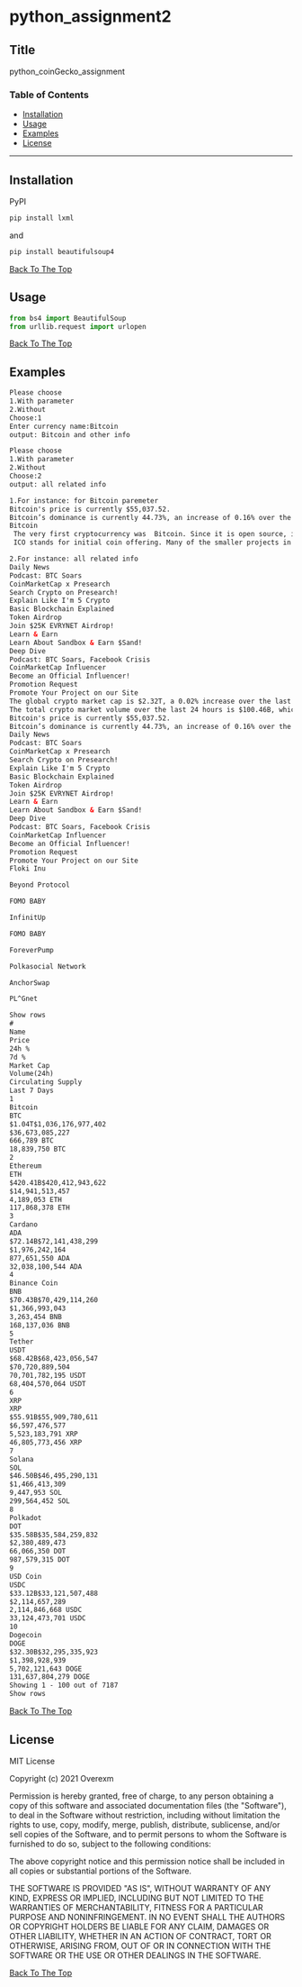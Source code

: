 # python_assignment2

## Title
python_coinGecko_assignment

### Table of Contents
- [Installation](#installation)
- [Usage](#usage)
- [Examples](#examples)
- [License](#lisense)

---

## Installation

PyPI

```python
pip install lxml
``` 
and 

```python
pip install beautifulsoup4
```

[Back To The Top](#python_assignment2)

## Usage

```python
from bs4 import BeautifulSoup
from urllib.request import urlopen
```
[Back To The Top](#python_assignment2)
## Examples
```html
Please choose
1.With parameter
2.Without
Choose:1
Enter currency name:Bitcoin
output: Bitcoin and other info
```

```html
Please choose
1.With parameter
2.Without
Choose:2
output: all related info
```
```html
1.For instance: for Bitcoin paremeter
Bitcoin's price is currently $55,037.52.
Bitcoin’s dominance is currently 44.73%, an increase of 0.16% over the day.
Bitcoin
 The very first cryptocurrency was  Bitcoin. Since it is open source, it is possible for other people to use the majority of the code, make a few changes and then launch their own separate currency. Many people have done exactly this. Some of these coins are very similar to Bitcoin, with just one or two amended features (such as Litecoin), while others are very different, with varying models of security, issuance and governance. However, they all share the same moniker — every coin issued after Bitcoin is considered to be an altcoin. 
 ICO stands for initial coin offering. Many of the smaller projects in the crypto space — and a few of the largest ones — raised money from private investors around the world in the crypto equivalent of a crowdfunding campaign. Investors would send funds — usually in the form of Bitcoin — to the project and receive coin or tokens in return. Most ICOs happened in 2017 and early 2018 and used Ethereum as a platform of operation via the ERC-20 standard. In 2018, the United States Securities and Exchange Commission (SEC) clarified their rules relating to fundraising for assets, which made it much harder for new cryptocurrency projects to issue their own tokens in this way. Since the appearance of the SEC guidance and the organization’s heightened interest in regulating ICOs for U.S. citizens, the number of ICOs has been reduced substantially. 

```

```html
2.For instance: all related info
Daily News 
Podcast: BTC Soars
CoinMarketCap x Presearch
Search Crypto on Presearch!
Explain Like I'm 5 Crypto
Basic Blockchain Explained
Token Airdrop
Join $25K EVRYNET Airdrop!
Learn & Earn
Learn About Sandbox & Earn $Sand!
Deep Dive
Podcast: BTC Soars, Facebook Crisis
CoinMarketCap Influencer
Become an Official Influencer!
Promotion Request
Promote Your Project on our Site
The global crypto market cap is $2.32T, a 0.02% increase over the last day.
The total crypto market volume over the last 24 hours is $100.46B, which makes a 5.29% decrease. The total volume in DeFi is currently $10.86B, 10.81% of the total crypto market 24-hour volume. The volume of all stable coins is now $79.02B, which is 78.66% of the total crypto market 24-hour volume.
Bitcoin's price is currently $55,037.52.
Bitcoin’s dominance is currently 44.73%, an increase of 0.16% over the day.
Daily News 
Podcast: BTC Soars
CoinMarketCap x Presearch
Search Crypto on Presearch!
Explain Like I'm 5 Crypto
Basic Blockchain Explained
Token Airdrop
Join $25K EVRYNET Airdrop!
Learn & Earn
Learn About Sandbox & Earn $Sand!
Deep Dive
Podcast: BTC Soars, Facebook Crisis
CoinMarketCap Influencer
Become an Official Influencer!
Promotion Request
Promote Your Project on our Site
Floki Inu

Beyond Protocol

FOMO BABY

InfinitUp

FOMO BABY

ForeverPump

Polkasocial Network

AnchorSwap

PL^Gnet

Show rows
#
Name
Price
24h %
7d %
Market Cap
Volume(24h)
Circulating Supply
Last 7 Days
1
Bitcoin
BTC
$1.04T$1,036,176,977,402
$36,673,085,227
666,789 BTC
18,839,750 BTC
2
Ethereum
ETH
$420.41B$420,412,943,622
$14,941,513,457
4,189,053 ETH
117,868,378 ETH
3
Cardano
ADA
$72.14B$72,141,438,299
$1,976,242,164
877,651,550 ADA
32,038,100,544 ADA
4
Binance Coin
BNB
$70.43B$70,429,114,260
$1,366,993,043
3,263,454 BNB
168,137,036 BNB
5
Tether
USDT
$68.42B$68,423,056,547
$70,720,889,504
70,701,782,195 USDT
68,404,570,064 USDT
6
XRP
XRP
$55.91B$55,909,780,611
$6,597,476,577
5,523,183,791 XRP
46,805,773,456 XRP
7
Solana
SOL
$46.50B$46,495,290,131
$1,466,413,309
9,447,953 SOL
299,564,452 SOL
8
Polkadot
DOT
$35.58B$35,584,259,832
$2,380,489,473
66,066,350 DOT
987,579,315 DOT
9
USD Coin
USDC
$33.12B$33,121,507,488
$2,114,657,289
2,114,846,668 USDC
33,124,473,701 USDC
10
Dogecoin
DOGE
$32.30B$32,295,335,923
$1,398,928,939
5,702,121,643 DOGE
131,637,804,279 DOGE
Showing 1 - 100 out of 7187
Show rows
```

[Back To The Top](#python_assignment2)

## License

MIT License

Copyright (c) 2021 Overexm

Permission is hereby granted, free of charge, to any person obtaining a copy
of this software and associated documentation files (the "Software"), to deal
in the Software without restriction, including without limitation the rights
to use, copy, modify, merge, publish, distribute, sublicense, and/or sell
copies of the Software, and to permit persons to whom the Software is
furnished to do so, subject to the following conditions:

The above copyright notice and this permission notice shall be included in all
copies or substantial portions of the Software.

THE SOFTWARE IS PROVIDED "AS IS", WITHOUT WARRANTY OF ANY KIND, EXPRESS OR
IMPLIED, INCLUDING BUT NOT LIMITED TO THE WARRANTIES OF MERCHANTABILITY,
FITNESS FOR A PARTICULAR PURPOSE AND NONINFRINGEMENT. IN NO EVENT SHALL THE
AUTHORS OR COPYRIGHT HOLDERS BE LIABLE FOR ANY CLAIM, DAMAGES OR OTHER
LIABILITY, WHETHER IN AN ACTION OF CONTRACT, TORT OR OTHERWISE, ARISING FROM,
OUT OF OR IN CONNECTION WITH THE SOFTWARE OR THE USE OR OTHER DEALINGS IN THE
SOFTWARE.

[Back To The Top](#python_assignment2)
